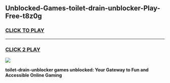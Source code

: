
## Unblocked-Games-toilet-drain-unblocker-Play-Free-t8z0g
<h3>
<a href="https://premium76.site?title=toilet-drain-unblocker&ref=18A1">CLICK TO PLAY</a></h3>
<hr>

<h3>
<a href="https://premium76.site?title=toilet-drain-unblocker&ref=18A1">CLICK 2 PLAY</a>
  
</h3>

<a href="https://premium76.site?title=toilet-drain-unblocker&ref=18A1"><img src="https://clearcache.store/games.png"></a>


**toilet-drain-unblocker games unblocked: Your Gateway to Fun and Accessible Online Gaming**
